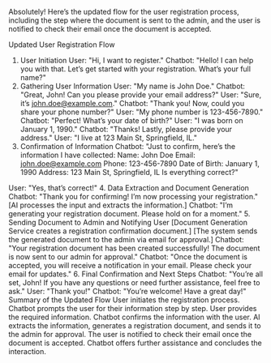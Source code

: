 Absolutely! Here’s the updated flow for the user registration process, including the step where the document is sent to the admin, and the user is notified to check their email once the document is accepted.

Updated User Registration Flow
1. User Initiation
User: "Hi, I want to register."
Chatbot: "Hello! I can help you with that. Let’s get started with your registration. What’s your full name?"
2. Gathering User Information
User: "My name is John Doe."
Chatbot: "Great, John! Can you please provide your email address?"
User: "Sure, it’s john.doe@example.com."
Chatbot: "Thank you! Now, could you share your phone number?"
User: "My phone number is 123-456-7890."
Chatbot: "Perfect! What’s your date of birth?"
User: "I was born on January 1, 1990."
Chatbot: "Thanks! Lastly, please provide your address."
User: "I live at 123 Main St, Springfield, IL."
3. Confirmation of Information
Chatbot: "Just to confirm, here’s the information I have collected:
Name: John Doe
Email: john.doe@example.com
Phone: 123-456-7890
Date of Birth: January 1, 1990
Address: 123 Main St, Springfield, IL
Is everything correct?"

User: "Yes, that’s correct!"
4. Data Extraction and Document Generation
Chatbot: "Thank you for confirming! I’m now processing your registration."
[AI processes the input and extracts the information.]
Chatbot: "I’m generating your registration document. Please hold on for a moment."
5. Sending Document to Admin and Notifying User
[Document Generation Service creates a registration confirmation document.]
[The system sends the generated document to the admin via email for approval.]
Chatbot: "Your registration document has been created successfully! The document is now sent to our admin for approval."
Chatbot: "Once the document is accepted, you will receive a notification in your email. Please check your email for updates."
6. Final Confirmation and Next Steps
Chatbot: "You’re all set, John! If you have any questions or need further assistance, feel free to ask."
User: "Thank you!"
Chatbot: "You’re welcome! Have a great day!"
Summary of the Updated Flow
User initiates the registration process.
Chatbot prompts the user for their information step by step.
User provides the required information.
Chatbot confirms the information with the user.
AI extracts the information, generates a registration document, and sends it to the admin for approval. The user is notified to check their email once the document is accepted.
Chatbot offers further assistance and concludes the interaction.
